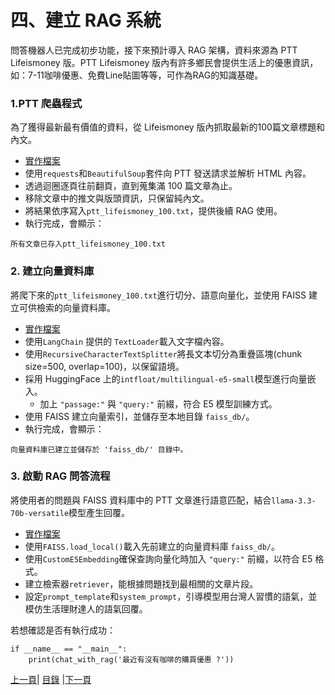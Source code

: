 # 四、建立 RAG 系統
問答機器人已完成初步功能，接下來預計導入 RAG 架構，資料來源為 PTT Lifeismoney 版。PTT Lifeismoney 版內有許多鄉民會提供生活上的優惠資訊，如：7-11咖啡優惠、免費Line貼圖等等，可作為RAG的知識基礎。

### 1.PTT 爬蟲程式
為了獲得最新最有價值的資料，從 Lifeismoney 版內抓取最新的100篇文章標題和內文。
* [實作檔案](Code/PTTcrawler.py)
* 使用`requests`和`BeautifulSoup`套件向 PTT 發送請求並解析 HTML 內容。
* 透過迴圈逐頁往前翻頁，直到蒐集滿 100 篇文章為止。
* 移除文章中的推文與版頭資訊，只保留純內文。
* 將結果依序寫入`ptt_lifeismoney_100.txt`，提供後續 RAG 使用。
* 執行完成，會顯示：
```
所有文章已存入ptt_lifeismoney_100.txt
```

### 2. 建立向量資料庫
將爬下來的`ptt_lifeismoney_100.txt`進行切分、語意向量化，並使用 FAISS 建立可供檢索的向量資料庫。

* [實作檔案](Code/FAISS.py)
* 使用`LangChain` 提供的 `TextLoader`載入文字檔內容。
* 使用`RecursiveCharacterTextSplitter`將長文本切分為重疊區塊(chunk size=500, overlap=100)，以保留語境。
* 採用 HuggingFace 上的`intfloat/multilingual-e5-small`模型進行向量嵌入。
  * 加上 `"passage:"` 與 `"query:"` 前綴，符合 E5 模型訓練方式。
* 使用 FAISS 建立向量索引，並儲存至本地目錄 `faiss_db/`。
* 執行完成，會顯示：
```
向量資料庫已建立並儲存於 'faiss_db/' 目錄中。
```

### 3. 啟動 RAG 問答流程
將使用者的問題與 FAISS 資料庫中的 PTT 文章進行語意匹配，結合`llama-3.3-70b-versatile`模型產生回覆。

* [實作檔案](Code/rag_chain.py)
* 使用`FAISS.load_local()`載入先前建立的向量資料庫 `faiss_db/`。
* 使用`CustomE5Embedding`確保查詢向量化時加入 `"query:"` 前綴，以符合 E5 格式。
* 建立檢索器`retriever`，能根據問題找到最相關的文章片段。
* 設定`prompt_template`和`system_prompt`，引導模型用台灣人習慣的語氣，並模仿生活理財達人的語氣回覆。

若想確認是否有執行成功：

```
if __name__ == "__main__":
    print(chat_with_rag('最近有沒有咖啡的購買優惠 ?'))
```


[上一頁](STEP_3.md)| [目錄](README.md) |[下一頁](STEP_5.md)
